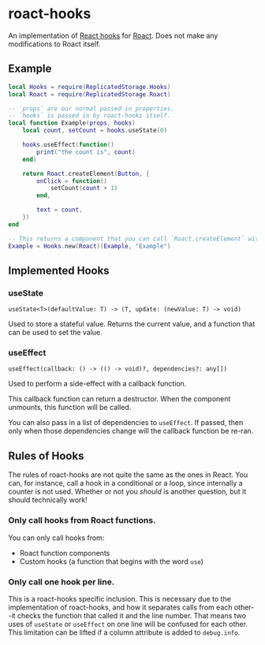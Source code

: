 # roact-hooks
An implementation of [React hooks](https://reactjs.org/docs/hooks-intro.html) for [Roact](https://github.com/Roblox/roact). Does not make any modifications to Roact itself.

## Example
```lua
local Hooks = require(ReplicatedStorage.Hooks)
local Roact = require(ReplicatedStorage.Roact)

-- `props` are our normal passed in properties.
-- `hooks` is passed in by roact-hooks itself.
local function Example(props, hooks)
	local count, setCount = hooks.useState(0)

	hooks.useEffect(function()
		print("the count is", count)
	end)

	return Roact.createElement(Button, {
		onClick = function()
			setCount(count + 1)
		end,

		text = count,
	})
end

-- This returns a component that you can call `Roact.createElement` with
Example = Hooks.new(Roact)(Example, "Example")
```

## Implemented Hooks

### useState
`useState<T>(defaultValue: T) -> (T, update: (newValue: T) -> void)`

Used to store a stateful value. Returns the current value, and a function that can be used to set the value.

### useEffect
`useEffect(callback: () -> (() -> void)?, dependencies?: any[])`

Used to perform a side-effect with a callback function.

This callback function can return a destructor. When the component unmounts, this function will be called.

You can also pass in a list of dependencies to `useEffect`. If passed, then only when those dependencies change will the callback function be re-ran.

## Rules of Hooks
The rules of roact-hooks are not quite the same as the ones in React. You can, for instance, call a hook in a conditional or a loop, since internally a counter is not used. Whether or not you *should* is another question, but it should technically work!

### Only call hooks from Roact functions.

You can only call hooks from:
- Roact function components
- Custom hooks (a function that begins with the word `use`)

### Only call one hook per line.

This is a roact-hooks specific inclusion. This is necessary due to the implementation of roact-hooks, and how it separates calls from each other--it checks the function that called it and the line number. That means two uses of `useState` or `useEffect` on one line will be confused for each other. This limitation can be lifted if a column attribute is added to `debug.info`.
